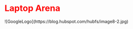 <h1 style="color:red;">Laptop Arena</h1>
![GoogleLogo](https://blog.hubspot.com/hubfs/image8-2.jpg)
